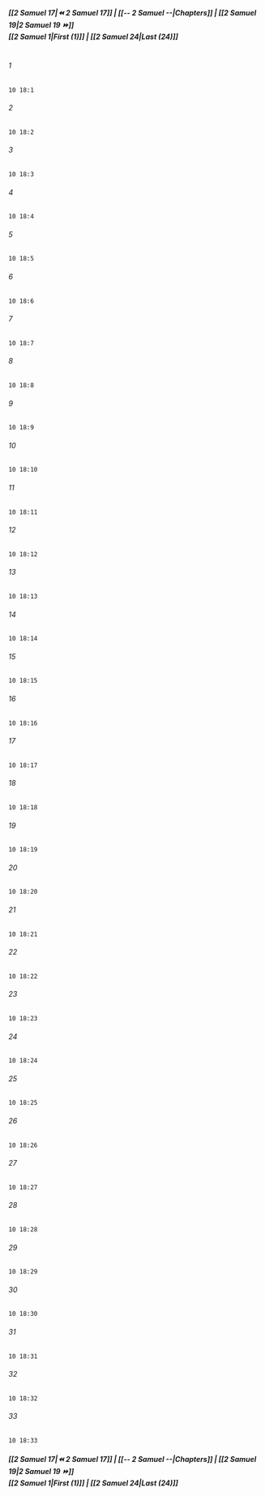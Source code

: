 
##### **[[2 Samuel 17|⏪ 2 Samuel 17]] | [[-- 2 Samuel --|Chapters]] | [[2 Samuel 19|2 Samuel 19 ⏩]]**<br>**[[2 Samuel 1|First (1)]] | [[2 Samuel 24|Last (24)]]**<br><br>

###### 1
``` verse
10 18:1
```
###### 2
``` verse
10 18:2
```
###### 3
``` verse
10 18:3
```
###### 4
``` verse
10 18:4
```
###### 5
``` verse
10 18:5
```
###### 6
``` verse
10 18:6
```
###### 7
``` verse
10 18:7
```
###### 8
``` verse
10 18:8
```
###### 9
``` verse
10 18:9
```
###### 10
``` verse
10 18:10
```
###### 11
``` verse
10 18:11
```
###### 12
``` verse
10 18:12
```
###### 13
``` verse
10 18:13
```
###### 14
``` verse
10 18:14
```
###### 15
``` verse
10 18:15
```
###### 16
``` verse
10 18:16
```
###### 17
``` verse
10 18:17
```
###### 18
``` verse
10 18:18
```
###### 19
``` verse
10 18:19
```
###### 20
``` verse
10 18:20
```
###### 21
``` verse
10 18:21
```
###### 22
``` verse
10 18:22
```
###### 23
``` verse
10 18:23
```
###### 24
``` verse
10 18:24
```
###### 25
``` verse
10 18:25
```
###### 26
``` verse
10 18:26
```
###### 27
``` verse
10 18:27
```
###### 28
``` verse
10 18:28
```
###### 29
``` verse
10 18:29
```
###### 30
``` verse
10 18:30
```
###### 31
``` verse
10 18:31
```
###### 32
``` verse
10 18:32
```
###### 33
``` verse
10 18:33
```

##### **[[2 Samuel 17|⏪ 2 Samuel 17]] | [[-- 2 Samuel --|Chapters]] | [[2 Samuel 19|2 Samuel 19 ⏩]]**<br>**[[2 Samuel 1|First (1)]] | [[2 Samuel 24|Last (24)]]**
